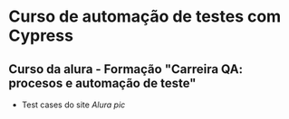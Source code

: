 # Curso de automação de testes com **Cypress** 
## Curso da alura - Formação "Carreira QA: procesos e automação de teste"
- Test cases do site *Alura pic* 
